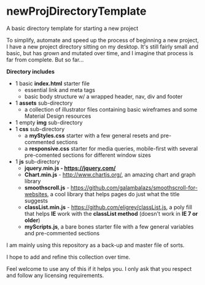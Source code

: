 # newProjDirectoryTemplate
A basic directory template for starting a new project

To simplify, automate and speed up the process of beginning a new project, I have a new project directory sitting on my desktop.  It's still fairly small and basic, but has grown and mutated over time, and I imagine that process is far from complete.
But so far...

**Directory includes**

- 1 basic **index.html** starter file  
  - essential link and meta tags
  - basic body structure w/ a wrapped header, nav, div and footer
- 1 **assets** sub-directory
  - a collection of illustrator files containing basic wireframes and some Material Design resources
- 1 empty **img** sub-directory
- 1 **css** sub-directory
  - a **myStyles.css** starter with a few general resets and pre-commented sections
  - a **responsive.css** starter for media queries, mobile-first with several pre-comented sections for different window sizes
- 1 **js** sub-directory
  - **jquery.min.js - https://jquery.com/**
  - **Chart.min.js** - http://www.chartjs.org/, an amazing chart and graph library
  - **smoothscroll.js** - https://github.com/galambalazs/smoothscroll-for-websites, a cool library that helps pages do just what the title suggests
  - **classList.min.js** - https://github.com/eligrey/classList.js, a poly fill that helps **IE** work with the **classList method** (doesn't work in **IE 7 or older**)
  - **myScripts.js**, a bare bones starter file with a few general variables and pre-commented sections  

I am mainly using this repository as a back-up and master file of sorts.

I hope to add and refine this collection over time.

Feel welcome to use any of this if it helps you.  I only ask that you respect and follow any licensing requirements.
